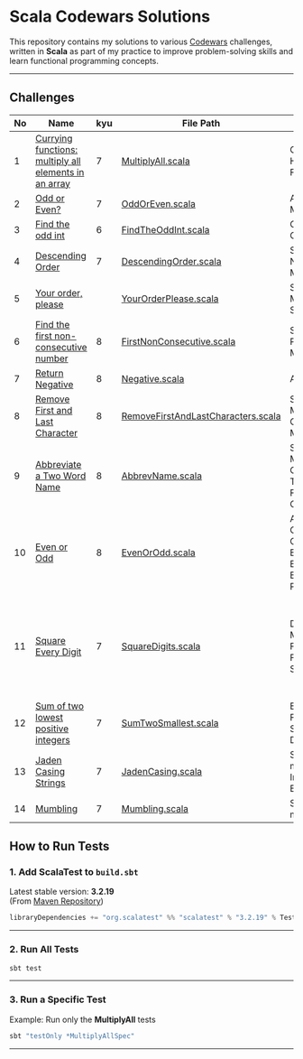 # Scala Codewars Solutions

This repository contains my solutions to various [Codewars](https://www.codewars.com) challenges, written in **Scala** as part of my practice to improve problem-solving skills and learn functional programming concepts.

---

## Challenges

| No | Name                                                                                                                  | kyu | File Path                                                                                 | Related Topic                                                                | Test File                                                                                   | Note                                                                |
|----|-----------------------------------------------------------------------------------------------------------------------|-----|-------------------------------------------------------------------------------------------|------------------------------------------------------------------------------|---------------------------------------------------------------------------------------------|---------------------------------------------------------------------|
| 1  | [Currying functions: multiply all elements in an array](https://www.codewars.com/kata/586909e4c66d18dd1800009b/scala) | 7   | [MultiplyAll.scala](./src/main/scala/MultiplyAll.scala)                                   | Currying, Higher-Order Functions                                             | [MultiplyAllSpec.scala](./src/test/scala/MultiplyAllSpec.scala)                             |                                                                     |
| 2  | [Odd or Even?](https://www.codewars.com/kata/5949481f86420f59480000e7/train/scala)                                    | 7   | [OddOrEven.scala](./src/main/scala/OddOrEven.scala)                                       | Arithmetic, Modulus                                                          | [OddEvenSpec.scala](./src/test/scala/OddEvenSpec.scala)                                     |                                                                     |
| 3  | [Find the odd int](https://www.codewars.com/kata/54da5a58ea159efa38000836/train/scala)                                | 6   | [FindTheOddInt.scala](./src/main/scala/FindTheOddInt.scala)                               | Counting, Collections                                                        | [FindTheOddIntSpec.scala](./src/test/scala/FindTheOddIntSpec.scala)                         |                                                                     |
| 4  | [Descending Order](https://www.codewars.com/kata/5467e4d82edf8bbf40000155)                                            | 7   | [DescendingOrder.scala](./src/main/scala/DescendingOrder.scala)                           | Sorting, Number Manipulation                                                 | —                                                                                           |                                                                     |
| 5  | [Your order, please](https://www.codewars.com/kata/55c45be3b2079eccff00010f/train/scala)                              |     | [YourOrderPlease.scala](./src/main/scala/YourOrderPlease.scala)                           | String Manipulation, Sorting                                                 | —                                                                                           |                                                                     |
| 6  | [Find the first non-consecutive number](https://www.codewars.com/kata/58f8a3a27a5c28d92e000144/train/scala)           | 8   | [FirstNonConsecutive.scala](./src/main/scala/FirstNonConsecutive.scala)                   | Sequences, Pattern Matching                                                  | [FindNonConsecutiveSpec.scala](./src/test/scala/FindNonConsecutiveSpec.scala)               |                                                                     |
| 7  | [Return Negative](https://www.codewars.com/kata/55685cd7ad70877c23000102/train/scala)                                 | 8   | [Negative.scala](./src/main/scala/Negative.scala)                                         | Arithmetic                                                                   | —                                                                                           |                                                                     |
| 8  | [Remove First and Last Character](https://www.codewars.com/kata/56bc28ad5bdaeb48760009b0/solutions/scala)             | 8   | [RemoveFirstAndLastCharacters.scala](./src/main/scala/RemoveFirstAndLastCharacters.scala) | String Manipulation, Guards, Pattern Matching                                | [RemoveFirstAndLastCharactersSpec](./src/test/scala/RemoveFirstAndLastCharactersSpec.scala) |                                                                     |
| 9  | [Abbreviate a Two Word Name](https://www.codewars.com/kata/57eadb7ecd143f4c9c0000a3/scala)                            | 8   | [AbbrevName.scala](./src/main/scala/AbbrevName.scala)                                     | String Manipulation, Collection Transformation, Functional Composition       | -                                                                                           |                                                                     |
| 10 | [Even or Odd](https://www.codewars.com/kata/53da3dbb4a5168369a0000fe/train/scala)                                     | 8   | [EvenOrOdd.scala](./src/main/scala/EvenOrOdd.scala)                                       | Arithmetic Operations, Conditional Expressions, Expression-Based Programming | -                                                                                           |                                                                     |
| 11 | [Square Every Digit](https://www.codewars.com/kata/546e2562b03326a88e000020/scala)                                    | 7   | [SquareDigits.scala](./src/main/scala/SquareDigits.scala)                                 | Digit Manipulation, FoldLeft, Functional Style                               | -                                                                                           | Lean Sealed Traits for Domain Errors, BigInt vs Int Overflow Safety |                        
| 12 | [Sum of two lowest positive integers](https://www.codewars.com/kata/558fc85d8fd1938afb000014/scala)                   | 7   | [SumTwoSmallest.scala](./src/main/scala/SumTwoSmallest.scala)                             | Error Handling, FoldLeft, Min Search, Domain Errors                          | -                                                                                           |                                                                     |
| 13 | [Jaden Casing Strings](https://www.codewars.com/kata/5390bac347d09b7da40006f6/scala)                                  | 7   | [JadenCasing.scala](./src/main/scala/JadenCasing.scala)                                   | String manipulation, Implicits / Extensions                                  | _                                                                                           |                                                                     |
| 14 | [Mumbling](https://www.codewars.com/kata/5667e8f4e3f572a8f2000039/scala)                                              | 7   | [Mumbling.scala](./src/main/scala/Mumbling.scala)                                         | String manipulation                                                          | -                                                                                           |                                                                     |                                                                     |

## How to Run Tests

### 1. Add ScalaTest to `build.sbt`

Latest stable version: **3.2.19**  
(From [Maven Repository](https://mvnrepository.com/artifact/org.scalatest/scalatest/3.2.19))

```scala
libraryDependencies += "org.scalatest" %% "scalatest" % "3.2.19" % Test
```

---

### 2. Run All Tests

```bash
sbt test
```

---

### 3. Run a Specific Test

Example: Run only the **MultiplyAll** tests

```bash
sbt "testOnly *MultiplyAllSpec"
```

---

